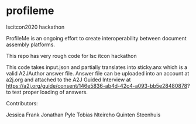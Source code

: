 # profileme
lscitcon2020 hackathon

ProfileMe is an ongoing effort to create interoperability between document assembly platforms.

This repo has very rough code for lsc itcon hackathon

This code takes input.json and partially translates into sticky.anx which is a valid A2JAuthor answer file.
Answer file can be uploaded into an account at a2j.org and attached to the A2J Guided Interview at https://a2j.org/guide/consent/146e5836-ab4d-42c4-a093-bb5e28480878? to test proper loading of answers.


Contributors:

Jessica Frank
Jonathan Pyle
Tobias Nteireho
Quinten Steenhuis

